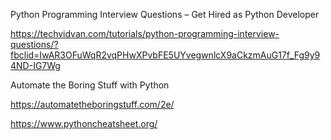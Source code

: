 Python Programming Interview Questions – Get Hired as Python Developer

https://techvidvan.com/tutorials/python-programming-interview-questions/?fbclid=IwAR3OFuWqR2vqPHwXPvbFE5UYvegwnlcX9aCkzmAuG17f_Fg9y94ND-IG7Wg

Automate the Boring Stuff with Python

https://automatetheboringstuff.com/2e/

https://www.pythoncheatsheet.org/

